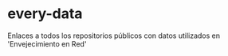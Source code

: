 # every-data
Enlaces a todos los repositorios públicos con datos utilizados en 'Envejecimiento en Red'
